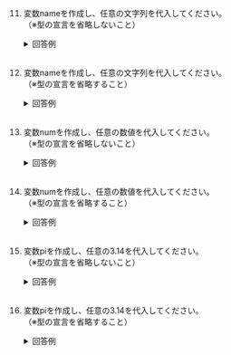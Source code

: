 11. 変数nameを作成し、任意の文字列を代入してください。  
（※型の宣言を省略しないこと）

	<details><summary>回答例</summary><div>
		
	```
	var name: String = "SeedKun"
	```
		
	</div></details>
	

	<br>
	
12. 変数nameを作成し、任意の文字列を代入してください。  
（※型の宣言を省略すること）

	<details><summary>回答例</summary><div>
		
	```
	var name = "SeedKun"
	```
		
	</div></details>
	

	<br>
	
13. 変数numを作成し、任意の数値を代入してください。  
（※型の宣言を省略しないこと）

	<details><summary>回答例</summary><div>
		
	```
	var num: Int = 1
	```
		
	</div></details>
	

	<br>
	
14. 変数numを作成し、任意の数値を代入してください。  
（※型の宣言を省略すること）

	<details><summary>回答例</summary><div>
		
	```
	var num = 1
	```
		
	</div></details>
	

	<br>
	
15. 変数piを作成し、任意の3.14を代入してください。  
（※型の宣言を省略しないこと）

	<details><summary>回答例</summary><div>
		
	```
	var pi: Double = 3.14
	```
		
	</div></details>
	

	<br>
	
16. 変数piを作成し、任意の3.14を代入してください。  
（※型の宣言を省略すること）

	<details><summary>回答例</summary><div>
		
	```
	var pi = 3.14
	```
		
	</div></details>
	

	<br>

